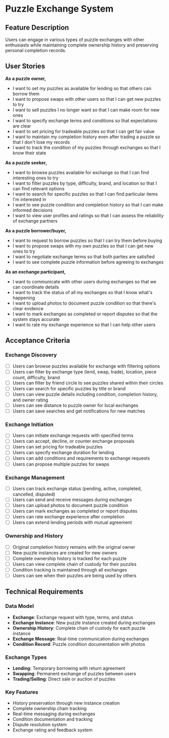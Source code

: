 # Puzzle Exchange System

## Feature Description
Users can engage in various types of puzzle exchanges with other enthusiasts while maintaining complete ownership history and preserving personal completion records.

## User Stories

**As a puzzle owner,**
- I want to set my puzzles as available for lending so that others can borrow them
- I want to propose swaps with other users so that I can get new puzzles to try
- I want to sell puzzles I no longer want so that I can make room for new ones
- I want to specify exchange terms and conditions so that expectations are clear
- I want to set pricing for tradeable puzzles so that I can get fair value
- I want to maintain my completion history even after trading a puzzle so that I don't lose my records
- I want to track the condition of my puzzles through exchanges so that I know their state

**As a puzzle seeker,**
- I want to browse puzzles available for exchange so that I can find interesting ones to try
- I want to filter puzzles by type, difficulty, brand, and location so that I can find relevant options
- I want to search for specific puzzles so that I can find particular items I'm interested in
- I want to see puzzle condition and completion history so that I can make informed decisions
- I want to view user profiles and ratings so that I can assess the reliability of exchange partners

**As a puzzle borrower/buyer,**
- I want to request to borrow puzzles so that I can try them before buying
- I want to propose swaps with my own puzzles so that I can get new ones to try
- I want to negotiate exchange terms so that both parties are satisfied
- I want to see complete puzzle information before agreeing to exchanges

**As an exchange participant,**
- I want to communicate with other users during exchanges so that we can coordinate details
- I want to track the status of all my exchanges so that I know what's happening
- I want to upload photos to document puzzle condition so that there's clear evidence
- I want to mark exchanges as completed or report disputes so that the system stays accurate
- I want to rate my exchange experience so that I can help other users

## Acceptance Criteria

### Exchange Discovery
- [ ] Users can browse puzzles available for exchange with filtering options
- [ ] Users can filter by exchange type (lend, swap, trade), location, piece count, difficulty, brand
- [ ] Users can filter by friend circle to see puzzles shared within their circles
- [ ] Users can search for specific puzzles by title or brand
- [ ] Users can view puzzle details including condition, completion history, and owner rating
- [ ] Users can see distance to puzzle owner for local exchanges
- [ ] Users can save searches and get notifications for new matches

### Exchange Initiation
- [ ] Users can initiate exchange requests with specified terms
- [ ] Users can accept, decline, or counter exchange proposals
- [ ] Users can set pricing for tradeable puzzles
- [ ] Users can specify exchange duration for lending
- [ ] Users can add conditions and requirements to exchange requests
- [ ] Users can propose multiple puzzles for swaps

### Exchange Management
- [ ] Users can track exchange status (pending, active, completed, cancelled, disputed)
- [ ] Users can send and receive messages during exchanges
- [ ] Users can upload photos to document puzzle condition
- [ ] Users can mark exchanges as completed or report disputes
- [ ] Users can rate exchange experience after completion
- [ ] Users can extend lending periods with mutual agreement

### Ownership and History
- [ ] Original completion history remains with the original owner
- [ ] New puzzle instances are created for new owners
- [ ] Complete ownership history is tracked for each puzzle
- [ ] Users can view complete chain of custody for their puzzles
- [ ] Condition tracking is maintained through all exchanges
- [ ] Users can see when their puzzles are being used by others

## Technical Requirements

### Data Model
- **Exchange**: Exchange request with type, terms, and status
- **Exchange Instance**: New puzzle instance created during exchanges
- **Ownership History**: Complete chain of custody for each puzzle instance
- **Exchange Message**: Real-time communication during exchanges
- **Condition Record**: Puzzle condition documentation with photos

### Exchange Types
- **Lending**: Temporary borrowing with return agreement
- **Swapping**: Permanent exchange of puzzles between users
- **Trading/Selling**: Direct sale or auction of puzzles

### Key Features
- History preservation through new instance creation
- Complete ownership chain tracking
- Real-time messaging during exchanges
- Condition documentation and tracking
- Dispute resolution system
- Exchange rating and feedback system 